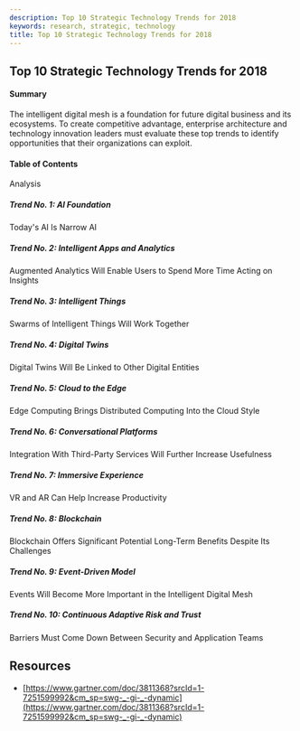 ```yaml
---
description: Top 10 Strategic Technology Trends for 2018
keywords: research, strategic, technology
title: Top 10 Strategic Technology Trends for 2018
---
```


## Top 10 Strategic Technology Trends for 2018

#### Summary
  The intelligent digital mesh is a foundation for future digital business and its ecosystems. To create competitive advantage, enterprise architecture and technology innovation leaders must evaluate these top trends to identify opportunities that their organizations can exploit.

#### Table of Contents

Analysis

##### Trend No. 1: AI Foundation

Today's AI Is Narrow AI

##### Trend No. 2: Intelligent Apps and Analytics

Augmented Analytics Will Enable Users to Spend More Time Acting on Insights

##### Trend No. 3: Intelligent Things

Swarms of Intelligent Things Will Work Together

##### Trend No. 4: Digital Twins

Digital Twins Will Be Linked to Other Digital Entities

##### Trend No. 5: Cloud to the Edge

Edge Computing Brings Distributed Computing Into the Cloud Style

##### Trend No. 6: Conversational Platforms

Integration With Third-Party Services Will Further Increase Usefulness

##### Trend No. 7: Immersive Experience

VR and AR Can Help Increase Productivity

##### Trend No. 8: Blockchain

Blockchain Offers Significant Potential Long-Term Benefits Despite Its Challenges

##### Trend No. 9: Event-Driven Model

Events Will Become More Important in the Intelligent Digital Mesh

##### Trend No. 10: Continuous Adaptive Risk and Trust

Barriers Must Come Down Between Security and Application Teams

## Resources

- [https://www.gartner.com/doc/3811368?srcId=1-7251599992&cm_sp=swg-_-gi-_-dynamic](https://www.gartner.com/doc/3811368?srcId=1-7251599992&cm_sp=swg-_-gi-_-dynamic)